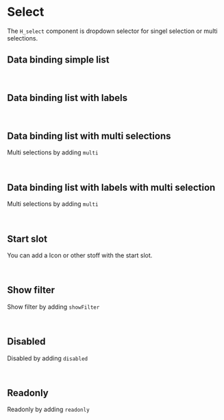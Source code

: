 # Select

The `H_select` component is dropdown selector for singel selection or multi selections.

## Data binding simple list

<hhl-live-editor title="" htmlCode='
      <template>
      <div class="flex items-center gap-4 flex-wrap">
      <H_select
            :list="[`nr1`, `nr2`, `nr3`]" 
            v-model="selection" label="Selector">
      </H_select>
      <H_input readonly v-model="selection" label="Selector"></H_input>
      </div>
      </template>
      <script>
            const selection = ref("");
            return { selection }
      </script>
'>
</hhl-live-editor>

<br>

## Data binding list with labels

<hhl-live-editor title="" htmlCode='
      <template>
      <div class="flex items-center gap-4 flex-wrap"> 
            <H_select 
            :list="[
                        {value:`nr1`, label: `Number 1`},
                        {value:`nr2`, label: `Number 2`},
                        {value:`nr3`, label: `Number 3`}
                        ]" 
            v-model="selection" label="Selector">
            </H_select>
            <H_input readonly v-model="selection" label="Value"></H_input>
      </div>
      </template>
      <script>
            const selection = ref("");
            return { selection }
      </script>
'>
</hhl-live-editor>

<br>

## Data binding list with multi selections

Multi selections by adding `multi`

<hhl-live-editor title="" htmlCode='
      <template>
      <div class="flex items-center gap-4 flex-wrap"> 
            <H_select multi
                  :list="[`nr1`, `nr2`, `nr3`]" 
                  v-model="selection" label="Selector">
            </H_select>
            <H_input readonly v-model="selection" label="Value"></H_input>
      </div>
      </template>
      <script>
            const selection = ref("");
            return { selection }
      </script>
'>
</hhl-live-editor>

<br>

## Data binding list with labels with multi selection

Multi selections by adding `multi`

<hhl-live-editor title="" htmlCode='
      <template>
      <div class="flex items-center gap-4 flex-wrap"> 
            <H_select 
            :list="[
                        {value:`nr1`, label: `Number 1`},
                        {value:`nr2`, label: `Number 2`},
                        {value:`nr3`, label: `Number 3`}
                        ]" 
            v-model="selection" label="Selector" multi>
            </H_select>
            <H_input readonly v-model="selection" label="Value"></H_input>
      </div>
      </template>
      <script>
            const selection = ref("");
            return { selection }
      </script>
'>
</hhl-live-editor>

<br>

## Start slot

You can add a Icon or other stoff with the start slot.

<hhl-live-editor title="" htmlCode='
      <template>
      <div class="flex items-center gap-4 flex-wrap"> 
            <H_select multi
            :list="[
                        {value:`nr1`, label: `Number 1`},
                        {value:`nr2`, label: `Number 2`},
                        {value:`nr3`, label: `Number 3`}
                        ]" 
            v-model="selection" label="Selector">
                <H_icon-mail></H_icon-mail>
            </H_select>
            <H_input readonly v-model="selection" label="Value" style="margin-top: 50px"></H_input>
      </div>
      </template>
      <script>
            const selection = ref("");
               function click(e) {
                  alert("Start Icon Clicked");
            }
            return { selection,click }
      </script>
'>
</hhl-live-editor>

<br>

## Show filter

Show filter by adding `showFilter`

<hhl-live-editor title="" htmlCode='
      <template>
      <div class="flex items-center gap-4 flex-wrap"> 
            <H_select show-filter
                  :list="[`nr1`, `nr2`, `nr3`]" 
                  v-model="selection" label="Selector">
            </H_select>
            <H_input readonly v-model="selection" label="Value"></H_input>
      </div>
      </template>
      <script>
            const selection = ref("");
            return { selection }
      </script>
'>
</hhl-live-editor>

<br>

## Disabled

Disabled by adding `disabled`

<hhl-live-editor title="" htmlCode='
      <template>
      <div class="flex items-center gap-4 flex-wrap"> 
            <H_select disabled
                  :list="[`nr1`, `nr2`, `nr3`]" 
                  v-model="selection" label="Selector">
            </H_select>
            <H_input readonly v-model="selection" label="Value"></H_input>
      </div>
      </template>
      <script>
            const selection = ref("");
            return { selection }
      </script>
'>
</hhl-live-editor>

<br>

## Readonly

Readonly by adding `readonly`

<hhl-live-editor title="" htmlCode='
      <template>
      <div class="flex items-center gap-4 flex-wrap"> 
            <H_select readonly
                  :list="[`nr1`, `nr2`, `nr3`]" 
                  v-model="selection" label="Selector">
            </H_select>
            <H_input readonly v-model="selection" label="Value"></H_input>
      </div>
      </template>
      <script>
            const selection = ref("nr2");
            return { selection }
      </script>
'>
</hhl-live-editor>

<br>
